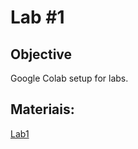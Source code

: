# Lab #1

## Objective

Google Colab setup for labs.


## Materiais:

[Lab1](https://github.com/smduarte/ps2023/blob/main/lab1/ps2023_lab1.ipynb)
